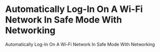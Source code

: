 # Automatically Log-In On A Wi-Fi Network In Safe Mode With Networking
Automatically Log-In On A Wi-Fi Network In Safe Mode With Networking
